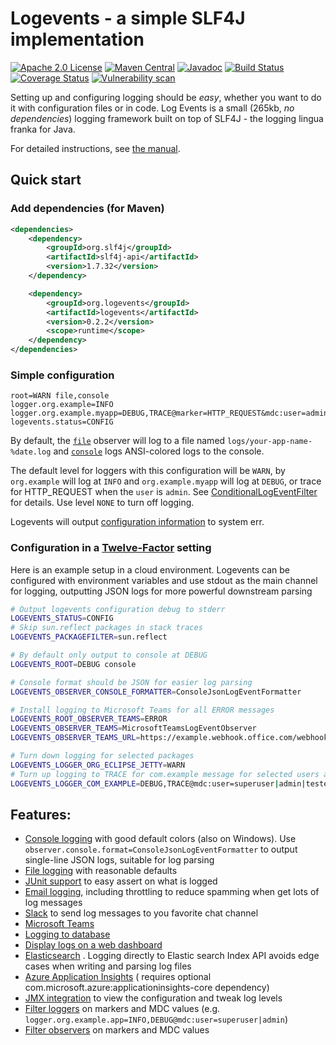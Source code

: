 # Logevents - a simple SLF4J implementation

[![Apache 2.0 License](https://img.shields.io/badge/License-Apache%202.0-blue.svg)](https://opensource.org/licenses/Apache-2.0)
[![Maven Central](https://maven-badges.herokuapp.com/maven-central/org.logevents/logevents/badge.svg)](https://maven-badges.herokuapp.com/maven-central/org.logevents/logevents)
[![Javadoc](https://img.shields.io/badge/javadoc-logevents-blue)](https://jhannes.github.io/logevents/apidocs/)
[![Build Status](https://github.com/jhannes/logevents/workflows/Java%20CI/badge.svg)](https://github.com/jhannes/logevents/actions/workflows/maven.yml)
[![Coverage Status](https://coveralls.io/repos/github/jhannes/logevents/badge.svg?branch=main)](https://coveralls.io/github/jhannes/logevents?branch=main)
[![Vulnerability scan](https://snyk.io/test/github/jhannes/logevents/badge.svg?targetFile=pom.xml)](https://snyk.io/test/github/jhannes/logevents?targetFile=pom.xml)

Setting up and configuring logging should be *easy*, whether you want to do it with configuration files or in code. Log
Events is a small (265kb, *no dependencies*) logging framework built on top of SLF4J - the logging lingua franka for
Java.

For detailed instructions, see [the manual](MANUAL.md).

## Quick start

### Add dependencies (for Maven)

```xml
<dependencies>
    <dependency>
        <groupId>org.slf4j</groupId>
        <artifactId>slf4j-api</artifactId>
        <version>1.7.32</version>
    </dependency>

    <dependency>
        <groupId>org.logevents</groupId>
        <artifactId>logevents</artifactId>
        <version>0.2.2</version>
        <scope>runtime</scope>
    </dependency>
</dependencies>
```

### Simple configuration

```properties
root=WARN file,console
logger.org.example=INFO
logger.org.example.myapp=DEBUG,TRACE@marker=HTTP_REQUEST&mdc:user=admin
logevents.status=CONFIG
```

By default, the [`file`](https://jhannes.github.io/logevents/apidocs/org/logevents/observers/FileLogEventObserver.html) observer will log to a file named `logs/your-app-name-%date.log` and [`console`](https://jhannes.github.io/logevents/apidocs/org/logevents/observers/ConsoleLogEventObserver.html) logs ANSI-colored logs to the console.

The default level for loggers with this configuration will be `WARN`, by `org.example` will log at `INFO` and `org.example.myapp` will log at `DEBUG`, or trace for HTTP_REQUEST when the `user` is `admin`. See [ConditionalLogEventFilter](https://jhannes.github.io/logevents/apidocs/org/logevents/impl/ConditionalLogEventFilter.html) for details. Use level `NONE` to turn off logging.

Logevents will output [configuration information](https://jhannes.github.io/logevents/apidocs/org/logevents/status/package-summary.html) to system err.

### Configuration in a [Twelve-Factor](https://12factor.net/) setting

Here is an example setup in a cloud environment. Logevents can be configured with environment variables and use stdout as the main channel for logging, outputting JSON logs for more powerful downstream parsing

```bash
# Output logevents configuration debug to stderr
LOGEVENTS_STATUS=CONFIG
# Skip sun.reflect packages in stack traces
LOGEVENTS_PACKAGEFILTER=sun.reflect

# By default only output to console at DEBUG
LOGEVENTS_ROOT=DEBUG console

# Console format should be JSON for easier log parsing
LOGEVENTS_OBSERVER_CONSOLE_FORMATTER=ConsoleJsonLogEventFormatter

# Install logging to Microsoft Teams for all ERROR messages
LOGEVENTS_ROOT_OBSERVER_TEAMS=ERROR
LOGEVENTS_OBSERVER_TEAMS=MicrosoftTeamsLogEventObserver
LOGEVENTS_OBSERVER_TEAMS_URL=https://example.webhook.office.com/webhookb2/...

# Turn down logging for selected packages
LOGEVENTS_LOGGER_ORG_ECLIPSE_JETTY=WARN
# Turn up logging to TRACE for com.example message for selected users are
LOGEVENTS_LOGGER_COM_EXAMPLE=DEBUG,TRACE@mdc:user=superuser|admin|tester
```


## Features:

* [Console logging](https://jhannes.github.io/logevents/apidocs/org/logevents/observers/ConsoleLogEventObserver.html)
  with good default colors (also on Windows). Use `observer.console.format=ConsoleJsonLogEventFormatter` to output
  single-line JSON logs, suitable for log parsing
* [File logging](https://jhannes.github.io/logevents/apidocs/org/logevents/observers/FileLogEventObserver.html) with
  reasonable defaults
* [JUnit support](https://jhannes.github.io/logevents/apidocs/org/logevents/extend/junit/ExpectedLogEventsRule.html) to
  easy assert on what is logged
* [Email logging](https://jhannes.github.io/logevents/apidocs/org/logevents/observers/SmtpLogEventObserver.html),
  including throttling to reduce spamming when get lots of log messages
* [Slack](https://jhannes.github.io/logevents/apidocs/org/logevents/observers/SlackLogEventObserver.html) to send log
  messages to you favorite chat channel
* [Microsoft Teams](https://jhannes.github.io/logevents/apidocs/org/logevents/observers/MicrosoftTeamsLogEventObserver.html)
* [Logging to database](https://jhannes.github.io/logevents/apidocs/org/logevents/observers/DatabaseLogEventObserver.html)
* [Display logs on a web dashboard](https://jhannes.github.io/logevents/apidocs/org/logevents/observers/WebLogEventObserver.html)
* [Elasticsearch](https://jhannes.github.io/logevents/apidocs/org/logevents/observers/ElasticsearchLogEventObserver.html)
  . Logging directly to Elastic search Index API avoids edge cases when writing and parsing log files
* [Azure Application Insights](https://jhannes.github.io/logevents/apidocs/org/logevents/extend/azure/ApplicationInsightsLogEventObserver.html) (
  requires optional com.microsoft.azure:applicationinsights-core dependency)
* [JMX integration](https://jhannes.github.io/logevents/apidocs/org/logevents/jmx/LogEventsMBeanFactory.html) to view
  the configuration and tweak log levels
* [Filter loggers](https://jhannes.github.io/logevents/apidocs/org/logevents/impl/ConditionalLogEventFilter.html) on
  markers and MDC values (e.g. `logger.org.example.app=INFO,DEBUG@mdc:user=superuser|admin`)
* [Filter observers](https://jhannes.github.io/logevents/apidocs/org/logevents/observers/AbstractFilteredLogEventObserver.html)
  on markers and MDC values
